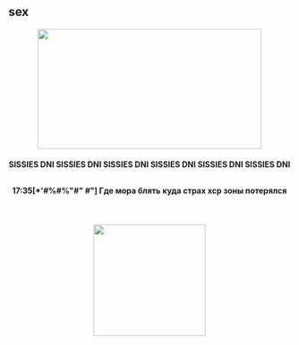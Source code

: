 ## sex
<p align="center">
      <img width="400" height="215" src="https://sun9-66.userapi.com/impg/wXjyvewEcTW4zFR7IiqbwuwUjocNCVRFiZLR7w/wEbuq4juOMM.jpg?size=686x386&quality=95&sign=0798df2a007c2ad39bb2b72cf65984d4&type=album">
</p>

<h4 align="center"> SISSIES DNI SISSIES DNI SISSIES DNI SISSIES DNI SISSIES DNI SISSIES DNI 

## <h4 align="center"> 17:35[*'#%#%"#" #"] Где мора блять куда страх хср зоны потерялся
ㅤ
<p align="center">
      <img width="200" height="200" src="https://sun9-70.userapi.com/impg/-u2nRB2qf9zMfoDifCAMnQXGWGnr8nrQ_bYo_g/C7_n_rWPyl0.jpg?size=736x736&quality=95&sign=14e9e2696ac11e847c33ab13221c72c0&type=album">
</p>
